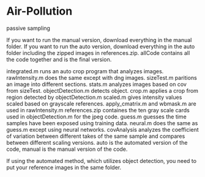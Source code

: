 # Air-Pollution
passive sampling

If you want to run the manual version, download everything in the manual folder.
If you want to run the auto version, download everything in the auto folder including the zipped images in references.zip.
allCode contains all the code together and is the final version.

integrated.m runs an auto crop program that analyzes images.
rawIntensity.m does the same except with dng images.
sizeTest.m paritions an image into different sections.
stats.m analyzes images based on cov from sizeTest.
objectDetection.m detects object.
crop.m applies a crop from region detected by objectDetection.m
scaled.m gives intensity values scaled based on grayscale references.
apply_cmatrix.m and wbmask.m are used in rawIntensity.m
references.zip containes the ten gray scale cards used in objectDetection.m for the jpeg code.
guess.m guesses the time samples have been exposed using training data.
neural.m does the same as guess.m except using neural networks.
covAnalysis analyzes the coefficient of variation between different takes of the same sample and compares between different scaling versions.
auto is the automated version of the code, manual is the manual version of the code.

If using the automated method, which utilizes object detection, you need to put your reference images in the same folder.
